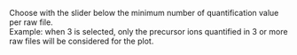 Choose with the slider below the minimum number of quantification value 
per raw file.  
Example: when 3 is selected, only the precursor ions quantified in 
3 or more raw files will be considered for the plot.